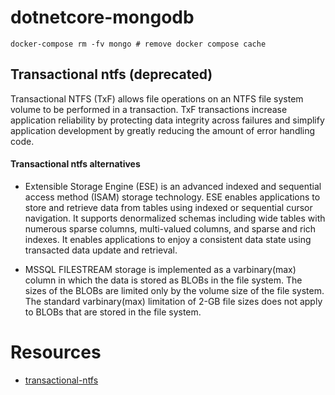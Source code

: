 # dotnetcore-mongodb
```
docker-compose rm -fv mongo # remove docker compose cache 
```

## Transactional ntfs (deprecated)
Transactional NTFS (TxF) allows file operations on an NTFS file system volume to be performed in a transaction. TxF transactions increase application reliability by protecting data integrity across failures and simplify application development by greatly reducing the amount of error handling code.

#### Transactional ntfs alternatives
* Extensible Storage Engine (ESE) is an advanced indexed and sequential access method (ISAM) storage technology. ESE enables applications to store and retrieve data from tables using indexed or sequential cursor navigation. It supports denormalized schemas including wide tables with numerous sparse columns, multi-valued columns, and sparse and rich indexes. It enables applications to enjoy a consistent data state using transacted data update and retrieval.

* MSSQL FILESTREAM storage is implemented as a varbinary(max) column in which the data is stored as BLOBs in the file system. The sizes of the BLOBs are limited only by the volume size of the file system. The standard varbinary(max) limitation of 2-GB file sizes does not apply to BLOBs that are stored in the file system.


# Resources
* [transactional-ntfs](https://docs.microsoft.com/en-us/windows/win32/fileio/transactional-ntfs-portal)

